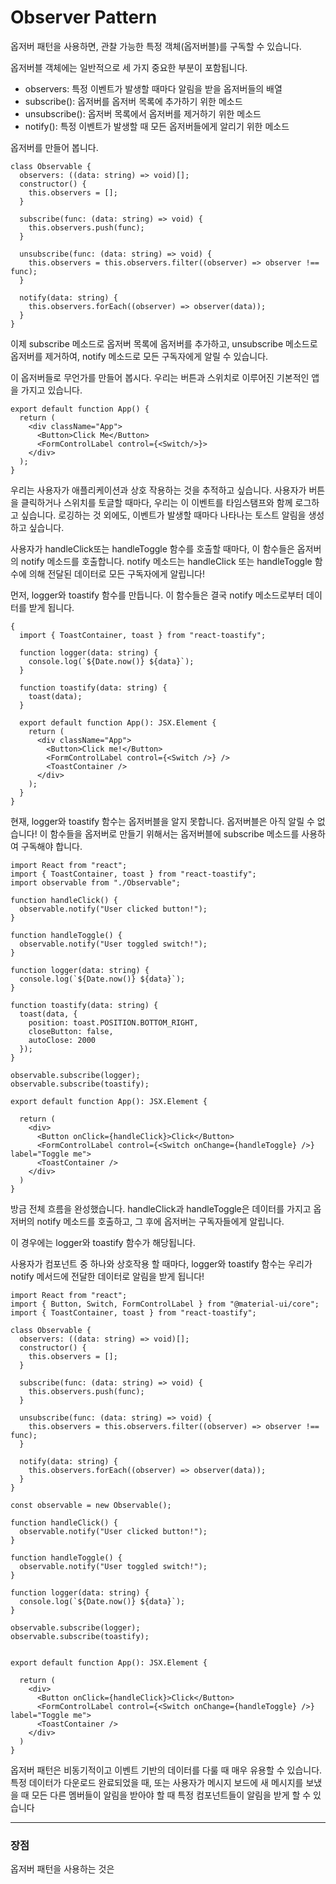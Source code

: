 # Observer Pattern

옵저버 패턴을 사용하면, 관찰 가능한 특정 객체(옵저버블)를 구독할 수 있습니다.

옵저버블 객체에는 일반적으로 세 가지 중요한 부분이 포함됩니다.

- observers: 특정 이벤트가 발생할 때마다 알림을 받을 옵저버들의 배열
- subscribe(): 옵저버를 옵저버 목록에 추가하기 위한 메소드
- unsubscribe(): 옵저버 목록에서 옵저버를 제거하기 위한 메소드
- notify(): 특정 이벤트가 발생할 때 모든 옵저버들에게 알리기 위한 메소드

옵저버를 만들어 봅니다.

```tsx
class Observable {
  observers: ((data: string) => void)[];
  constructor() {
    this.observers = [];
  }

  subscribe(func: (data: string) => void) {
    this.observers.push(func);
  }

  unsubscribe(func: (data: string) => void) {
    this.observers = this.observers.filter((observer) => observer !== func);
  }

  notify(data: string) {
    this.observers.forEach((observer) => observer(data));
  }
}
```

이제 subscribe 메소드로 옵저버 목록에 옵저버를 추가하고, unsubscribe 메소드로 옵저버를 제거하여, notify 메소드로 모든 구독자에게 알릴 수 있습니다.

이 옵저버들로 무언가를 만들어 봅시다. 우리는 버튼과 스위치로 이루어진 기본적인 앱을 가지고 있습니다.

```tsx
export default function App() {
  return (
    <div className="App">
      <Button>Click Me</Button>
      <FormControlLabel control={<Switch/>}>
    </div>
  );
}
```

우리는 사용자가 애플리케이션과 상호 작용하는 것을 추적하고 싶습니다.
사용자가 버튼을 클릭하거나 스위치를 토글할 때마다, 우리는 이 이벤트를 타임스탬프와 함께 로그하고 싶습니다. 로깅하는 것 외에도, 이벤트가 발생할 때마다 나타나는 토스트 알림을 생성하고 싶습니다.

사용자가 handleClick또는 handleToggle 함수를 호출할 때마다, 이 함수들은 옵저버의 notify 메소드를 호출합니다.
notify 메소드는 handleClick 또는 handleToggle 함수에 의해 전달된 데이터로 모든 구독자에게 알립니다!

먼저, logger와 toastify 함수를 만듭니다. 이 함수들은 결국 notify 메소드로부터 데이터를 받게 됩니다.

```tsx
{
  import { ToastContainer, toast } from "react-toastify";

  function logger(data: string) {
    console.log(`${Date.now()} ${data}`);
  }

  function toastify(data: string) {
    toast(data);
  }

  export default function App(): JSX.Element {
    return (
      <div className="App">
        <Button>Click me!</Button>
        <FormControlLabel control={<Switch />} />
        <ToastContainer />
      </div>
    );
  }
}
```

현재, logger와 toastify 함수는 옵저버블을 알지 못합니다. 옵저버블은 아직 알릴 수 없습니다! 이 함수들을 옵저버로 만들기 위해서는 옵저버블에 subscribe 메소드를 사용하여 구독해야 합니다.

```tsx
import React from "react";
import { ToastContainer, toast } from "react-toastify";
import observable from "./Observable";

function handleClick() {
  observable.notify("User clicked button!");
}

function handleToggle() {
  observable.notify("User toggled switch!");
}

function logger(data: string) {
  console.log(`${Date.now()} ${data}`);
}

function toastify(data: string) {
  toast(data, {
    position: toast.POSITION.BOTTOM_RIGHT,
    closeButton: false,
    autoClose: 2000
  });
}

observable.subscribe(logger);
observable.subscribe(toastify);

export default function App(): JSX.Element {

  return (
    <div>
      <Button onClick={handleClick}>Click</Button>
      <FormControlLabel control={<Switch onChange={handleToggle} />} label="Toggle me">
      <ToastContainer />
    </div>
  )
}
```

방금 전체 흐름을 완성했습니다.
handleClick과 handleToggle은 데이터를 가지고 옵저버의 notify 메소드를 호출하고, 그 후에 옵저버는 구독자들에게 알립니다.

이 경우에는 logger와 toastify 함수가 해당됩니다.

사용자가 컴포넌트 중 하나와 상호작용 할 때마다, logger와 toastify 함수는 우리가 notify 메서드에 전달한 데이터로 알림을 받게 됩니다!

```tsx
import React from "react";
import { Button, Switch, FormControlLabel } from "@material-ui/core";
import { ToastContainer, toast } from "react-toastify";

class Observable {
  observers: ((data: string) => void)[];
  constructor() {
    this.observers = [];
  }

  subscribe(func: (data: string) => void) {
    this.observers.push(func);
  }

  unsubscribe(func: (data: string) => void) {
    this.observers = this.observers.filter((observer) => observer !== func);
  }

  notify(data: string) {
    this.observers.forEach((observer) => observer(data));
  }
}

const observable = new Observable();

function handleClick() {
  observable.notify("User clicked button!");
}

function handleToggle() {
  observable.notify("User toggled switch!");
}

function logger(data: string) {
  console.log(`${Date.now()} ${data}`);
}

observable.subscribe(logger);
observable.subscribe(toastify);


export default function App(): JSX.Element {

  return (
    <div>
      <Button onClick={handleClick}>Click</Button>
      <FormControlLabel control={<Switch onChange={handleToggle} />} label="Toggle me">
      <ToastContainer />
    </div>
  )
}
```

옵저버 패턴은 비동기적이고 이벤트 기반의 데이터를 다룰 때 매우 유용할 수 있습니다.
특정 데이터가 다운로드 완료되었을 때, 또는 사용자가 메시지 보드에 새 메시지를 보냈을 때 모든 다른 멤버들이 알림을 받아야 할 때 특정 컴포넌트들이 알림을 받게 할 수 있습니다

---

### 장점

옵저버 패턴을 사용하는 것은
